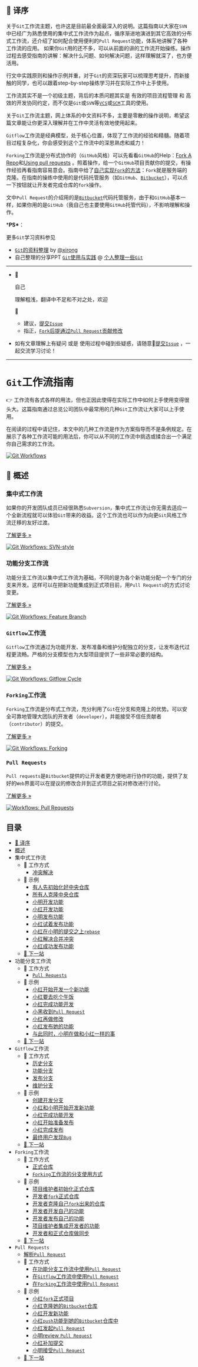 ## 🍎 译序

关于`Git`工作流主题，也许这是目前最全面最深入的说明。这篇指南以大家在`SVN`中已经广为熟悉使用的集中式工作流作为起点，循序渐进地演进到其它高效的分布式工作流，还介绍了如何配合使用便利的`Pull Request`功能，体系地讲解了各种工作流的应用。 如果你`Git`用的还不多，可以从前面的讲的工作流开始操练。操作过程去感受指南的讲解：解决什么问题、如何解决问题，这样理解就深了，也方便活用。

行文中实践原则和操作示例并重，对于`Git`的资深玩家可以梳理思考提升，而新接触的同学，也可以跟着step-by-step操练学习并在实际工作中上手使用。

工作流其实不是一个初级主题，背后的本质问题其实是 有效的项目流程管理 和 高效的开发协同约定，而不仅是`Git`或`SVN`等[`VCS`](http://zh.wikipedia.org/wiki/版本控制)或[`SCM`](http://zh.wikipedia.org/wiki/软件配置管理)工具的使用。

关于`Git`工作流主题，网上体系的中文资料不多，主要是零散的操作说明，希望这篇文章能让你更深入理解并在工作中灵活有效地使用起来。

`Gitflow`工作流是经典模型，处于核心位置，体现了工作流的经验和精髓。随着项目过程复杂化，你会感受到这个工作流中的深思熟虑和威力！

`Forking`工作流是分布式协作的（`GitHub`风格）可以先看看`GitHub`的Help：[Fork A Repo](https://help.github.com/articles/fork-a-repo/)和[Using pull requests](https://help.github.com/articles/using-pull-requests/) 。照着操作，给一个`GitHub`项目贡献你的提交，有操作经验再看指南容易意会。指南中给了[自己实现`Fork`的方法](https://github.com/oldratlee/translations/blob/master/git-workflows-and-tutorials/workflow-forking.md#开发者fork正式仓库)：`Fork`就是服务端的克隆。在指南的操练中使用的是代码托管服务（如`GitHub`、[`Bitbucket`](https://bitbucket.org/)），可以点一下按钮就让开发者完成仓库的`fork`操作。

文中`Pull Request`的介绍用的是[`Bitbucket`](https://bitbucket.org/)代码托管服务，由于和`GitHub`基本一样，如果你用的是`GitHub`（我自己也主要使用`GitHub`托管代码），不影响理解和操作。

***PS\***：

更多`Git`学习资料参见

- [`Git`的资料整理](https://github.com/xirong/my-git) by [@xirong](https://github.com/xirong)
- 自己整理的分享PPT [`Git`使用与实践](https://github.com/oldratlee/software-practice-miscellany/blob/master/git/git-gitlab-usage.pptx) @ [个人整理一些`Git`](https://github.com/oldratlee/software-practice-miscellany/tree/master/git)

------

- 🙈

   

  自己

  理解粗浅，翻译中不足和不对之处，欢迎

   

  👏

  - 建议，[提交`Issue`](https://github.com/oldratlee/translations/issues/new)
  - 指正，[`Fork`后提通过`Pull Request`贡献修改](https://github.com/oldratlee/translations/fork)

- 如有文章理解上有疑问 或是 使用过程中碰到些疑惑，请随意🙌[提交`Issue`](https://github.com/oldratlee/translations/issues/new) ，一起交流学习讨论！

------

# `Git`工作流指南

👉 工作流有各式各样的用法，但也正因此使得在实际工作中如何上手使用变得很头大。这篇指南通过总览公司团队中最常用的几种`Git`工作流让大家可以上手使用。

在阅读的过程中请记住，本文中的几种工作流是作为方案指导而不是条例规定。在展示了各种工作流可能的用法后，你可以从不同的工作流中挑选或揉合出一个满足你自己需求的工作流。

[![Git Workflows](https://github.com/oldratlee/translations/raw/master/git-workflows-and-tutorials/images/git_workflow.png)](https://github.com/oldratlee/translations/blob/master/git-workflows-and-tutorials/images/git_workflow.png)

## 🍺 概述

### 集中式工作流

如果你的开发团队成员已经很熟悉`Subversion`，集中式工作流让你无需去适应一个全新流程就可以体验`Git`带来的收益。这个工作流也可以作为向更`Git`风格工作流迁移的友好过渡。

[了解更多 »](https://github.com/oldratlee/translations/blob/master/git-workflows-and-tutorials/workflow-centralized.md)

[![Git Workflows: SVN-style](https://github.com/oldratlee/translations/raw/master/git-workflows-and-tutorials/images/git-workflow-svn.png)](https://github.com/oldratlee/translations/blob/master/git-workflows-and-tutorials/images/git-workflow-svn.png)

### 功能分支工作流

功能分支工作流以集中式工作流为基础，不同的是为各个新功能分配一个专门的分支来开发。这样可以在把新功能集成到正式项目前，用`Pull Requests`的方式讨论变更。

[了解更多 »](https://github.com/oldratlee/translations/blob/master/git-workflows-and-tutorials/workflow-feature-branch.md)

[![Git Workflows: Feature Branch](https://github.com/oldratlee/translations/raw/master/git-workflows-and-tutorials/images/git-workflow-feature_branch.png)](https://github.com/oldratlee/translations/blob/master/git-workflows-and-tutorials/images/git-workflow-feature_branch.png)

### `Gitflow`工作流

`Gitflow`工作流通过为功能开发、发布准备和维护分配独立的分支，让发布迭代过程更流畅。严格的分支模型也为大型项目提供了一些非常必要的结构。

[了解更多 »](https://github.com/oldratlee/translations/blob/master/git-workflows-and-tutorials/workflow-gitflow.md)

[![Git Workflows: Gitflow Cycle](https://github.com/oldratlee/translations/raw/master/git-workflows-and-tutorials/images/git-workflows-gitflow.png)](https://github.com/oldratlee/translations/blob/master/git-workflows-and-tutorials/images/git-workflows-gitflow.png)

### `Forking`工作流

`Forking`工作流是分布式工作流，充分利用了`Git`在分支和克隆上的优势。可以安全可靠地管理大团队的开发者（`developer`），并能接受不信任贡献者（`contributor`）的提交。

[了解更多 »](https://github.com/oldratlee/translations/blob/master/git-workflows-and-tutorials/workflow-forking.md)

[![Git Workflows: Forking](https://github.com/oldratlee/translations/raw/master/git-workflows-and-tutorials/images/git-workflow-forking.png)](https://github.com/oldratlee/translations/blob/master/git-workflows-and-tutorials/images/git-workflow-forking.png)

### `Pull Requests`

`Pull requests`是`Bitbucket`提供的让开发者更方便地进行协作的功能，提供了友好的`Web`界面可以在提议的修改合并到正式项目之前对修改进行讨论。

[了解更多 »](https://github.com/oldratlee/translations/blob/master/git-workflows-and-tutorials/pull-request.md)

[![Workflows: Pull Requests](https://raw.githubusercontent.com/haigongjingying/typora/master/image/20200521033753.png)](https://github.com/oldratlee/translations/blob/master/git-workflows-and-tutorials/images/pull-request.png)

## 目录

- [🍎 译序](https://github.com/oldratlee/translations/blob/master/git-workflows-and-tutorials/README.md#-译序)
- [概述](https://github.com/oldratlee/translations/blob/master/git-workflows-and-tutorials/README.md#-概述)
- 集中式工作流
  - 🍺 工作方式
    - [冲突解决](https://github.com/oldratlee/translations/blob/master/git-workflows-and-tutorials/workflow-centralized.md#冲突解决)
  - 🍺 示例
    - [有人先初始化好中央仓库](https://github.com/oldratlee/translations/blob/master/git-workflows-and-tutorials/workflow-centralized.md#有人先初始化好中央仓库)
    - [所有人克隆中央仓库](https://github.com/oldratlee/translations/blob/master/git-workflows-and-tutorials/workflow-centralized.md#所有人克隆中央仓库)
    - [小明开发功能](https://github.com/oldratlee/translations/blob/master/git-workflows-and-tutorials/workflow-centralized.md#小明开发功能)
    - [小红开发功能](https://github.com/oldratlee/translations/blob/master/git-workflows-and-tutorials/workflow-centralized.md#小红开发功能)
    - [小明发布功能](https://github.com/oldratlee/translations/blob/master/git-workflows-and-tutorials/workflow-centralized.md#小明发布功能)
    - [小红试着发布功能](https://github.com/oldratlee/translations/blob/master/git-workflows-and-tutorials/workflow-centralized.md#小红试着发布功能)
    - [小红在小明的提交之上`rebase`](https://github.com/oldratlee/translations/blob/master/git-workflows-and-tutorials/workflow-centralized.md#小红在小明的提交之上rebase)
    - [小红解决合并冲突](https://github.com/oldratlee/translations/blob/master/git-workflows-and-tutorials/workflow-centralized.md#小红解决合并冲突)
    - [小红成功发布功能](https://github.com/oldratlee/translations/blob/master/git-workflows-and-tutorials/workflow-centralized.md#小红成功发布功能)
  - [🍺 下一站](https://github.com/oldratlee/translations/blob/master/git-workflows-and-tutorials/workflow-centralized.md#-下一站)
- 功能分支工作流
  - 🍺 工作方式
    - [`Pull Requests`](https://github.com/oldratlee/translations/blob/master/git-workflows-and-tutorials/workflow-feature-branch.md#pull-requests)
  - 🍺 示例
    - [小红开始开发一个新功能](https://github.com/oldratlee/translations/blob/master/git-workflows-and-tutorials/workflow-feature-branch.md#小红开始开发一个新功能)
    - [小红要去吃个午饭](https://github.com/oldratlee/translations/blob/master/git-workflows-and-tutorials/workflow-feature-branch.md#小红要去吃个午饭)
    - [小红完成功能开发](https://github.com/oldratlee/translations/blob/master/git-workflows-and-tutorials/workflow-feature-branch.md#小红完成功能开发)
    - [小黑收到`Pull Request`](https://github.com/oldratlee/translations/blob/master/git-workflows-and-tutorials/workflow-feature-branch.md#小黑收到pull-request)
    - [小红再做修改](https://github.com/oldratlee/translations/blob/master/git-workflows-and-tutorials/workflow-feature-branch.md#小红再做修改)
    - [小红发布她的功能](https://github.com/oldratlee/translations/blob/master/git-workflows-and-tutorials/workflow-feature-branch.md#小红发布她的功能)
    - [与此同时，小明在做和小红一样的事](https://github.com/oldratlee/translations/blob/master/git-workflows-and-tutorials/workflow-feature-branch.md#与此同时小明在做和小红一样的事)
  - [🍺 下一站](https://github.com/oldratlee/translations/blob/master/git-workflows-and-tutorials/workflow-feature-branch.md#-下一站)
- `Gitflow`工作流
  - 🍺 工作方式
    - [历史分支](https://github.com/oldratlee/translations/blob/master/git-workflows-and-tutorials/workflow-gitflow.md#历史分支)
    - [功能分支](https://github.com/oldratlee/translations/blob/master/git-workflows-and-tutorials/workflow-gitflow.md#功能分支)
    - [发布分支](https://github.com/oldratlee/translations/blob/master/git-workflows-and-tutorials/workflow-gitflow.md#发布分支)
    - [维护分支](https://github.com/oldratlee/translations/blob/master/git-workflows-and-tutorials/workflow-gitflow.md#维护分支)
  - 🍺 示例
    - [创建开发分支](https://github.com/oldratlee/translations/blob/master/git-workflows-and-tutorials/workflow-gitflow.md#创建开发分支)
    - [小红和小明开始开发新功能](https://github.com/oldratlee/translations/blob/master/git-workflows-and-tutorials/workflow-gitflow.md#小红和小明开始开发新功能)
    - [小红完成功能开发](https://github.com/oldratlee/translations/blob/master/git-workflows-and-tutorials/workflow-gitflow.md#小红完成功能开发)
    - [小红开始准备发布](https://github.com/oldratlee/translations/blob/master/git-workflows-and-tutorials/workflow-gitflow.md#小红开始准备发布)
    - [小红完成发布](https://github.com/oldratlee/translations/blob/master/git-workflows-and-tutorials/workflow-gitflow.md#小红完成发布)
    - [最终用户发现`Bug`](https://github.com/oldratlee/translations/blob/master/git-workflows-and-tutorials/workflow-gitflow.md#最终用户发现bug)
  - [🍺 下一站](https://github.com/oldratlee/translations/blob/master/git-workflows-and-tutorials/workflow-gitflow.md#-下一站)
- `Forking`工作流
  - 🍺 工作方式
    - [正式仓库](https://github.com/oldratlee/translations/blob/master/git-workflows-and-tutorials/workflow-forking.md#正式仓库)
    - [`Forking`工作流的分支使用方式](https://github.com/oldratlee/translations/blob/master/git-workflows-and-tutorials/workflow-forking.md#forking工作流的分支使用方式)
  - 🍺 示例
    - [项目维护者初始化正式仓库](https://github.com/oldratlee/translations/blob/master/git-workflows-and-tutorials/workflow-forking.md#项目维护者初始化正式仓库)
    - [开发者`fork`正式仓库](https://github.com/oldratlee/translations/blob/master/git-workflows-and-tutorials/workflow-forking.md#开发者fork正式仓库)
    - [开发者克隆自己`fork`出来的仓库](https://github.com/oldratlee/translations/blob/master/git-workflows-and-tutorials/workflow-forking.md#开发者克隆自己fork出来的仓库)
    - [开发者开发自己的功能](https://github.com/oldratlee/translations/blob/master/git-workflows-and-tutorials/workflow-forking.md#开发者开发自己的功能)
    - [开发者发布自己的功能](https://github.com/oldratlee/translations/blob/master/git-workflows-and-tutorials/workflow-forking.md#开发者发布自己的功能)
    - [项目维护者集成开发者的功能](https://github.com/oldratlee/translations/blob/master/git-workflows-and-tutorials/workflow-forking.md#项目维护者集成开发者的功能)
    - [开发者和正式仓库做同步](https://github.com/oldratlee/translations/blob/master/git-workflows-and-tutorials/workflow-forking.md#开发者和正式仓库做同步)
  - [🍺 下一站](https://github.com/oldratlee/translations/blob/master/git-workflows-and-tutorials/workflow-forking.md#-下一站)
- `Pull Requests`
  - [解析`Pull Request`](https://github.com/oldratlee/translations/blob/master/git-workflows-and-tutorials/pull-request.md#解析pull-request)
  - 🍺 工作方式
    - [在功能分支工作流中使用`Pull Request`](https://github.com/oldratlee/translations/blob/master/git-workflows-and-tutorials/pull-request.md#在功能分支工作流中使用pull-request)
    - [在`Gitflow`工作流中使用`Pull Request`](https://github.com/oldratlee/translations/blob/master/git-workflows-and-tutorials/pull-request.md#在gitflow工作流中使用pull-request)
    - [在`Forking`工作流中使用`Pull Request`](https://github.com/oldratlee/translations/blob/master/git-workflows-and-tutorials/pull-request.md#在forking工作流中使用pull-request)
  - 🍺 示例
    - [小红`fork`正式项目](https://github.com/oldratlee/translations/blob/master/git-workflows-and-tutorials/pull-request.md#小红fork正式项目)
    - [小红克隆她的`Bitbucket`仓库](https://github.com/oldratlee/translations/blob/master/git-workflows-and-tutorials/pull-request.md#小红克隆她的bitbucket仓库)
    - [小红开发新功能](https://github.com/oldratlee/translations/blob/master/git-workflows-and-tutorials/pull-request.md#小红开发新功能)
    - [小红`push`功能到她的`Bitbucket`仓库中](https://github.com/oldratlee/translations/blob/master/git-workflows-and-tutorials/pull-request.md#小红push功能到她的bitbucket仓库中)
    - [小红发起`Pull Request`](https://github.com/oldratlee/translations/blob/master/git-workflows-and-tutorials/pull-request.md#小红发起pull-request)
    - [小明review `Pull Request`](https://github.com/oldratlee/translations/blob/master/git-workflows-and-tutorials/pull-request.md#小明review-pull-request)
    - [小红补加提交](https://github.com/oldratlee/translations/blob/master/git-workflows-and-tutorials/pull-request.md#小红补加提交)
    - [小明接受`Pull Request`](https://github.com/oldratlee/translations/blob/master/git-workflows-and-tutorials/pull-request.md#小明接受pull-request)
  - [🍺 下一站](https://github.com/oldratlee/translations/blob/master/git-workflows-and-tutorials/pull-request.md#-下一站)